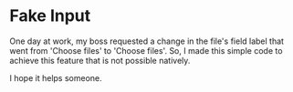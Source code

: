 # Fake Input

One day at work, my boss requested a change in the file's field label that went from 'Choose files' to 'Choose files'.
So, I made this simple code to achieve this feature that is not possible natively.

I hope it helps someone.